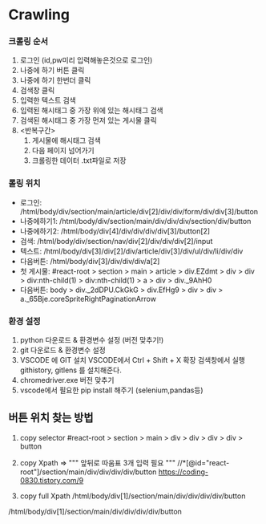 # Crawling

### 크롤링 순서
1. 로그인 (id,pw미리 입력해놓은것으로 로그인)
1. 나중에 하기 버튼 클릭
1. 나중에 하기 한번더 클릭
1. 검색창 클릭
1. 입력한 텍스트 검색
1. 입력된 해시태그 중 가장 위에 있는 해시태그 검색
1. 검색된 해시태그 중 가장 먼저 있는 게시물 클릭
1. <반복구간>
    1. 게시물에 해시태그 검색
    1. 다음 페이지 넘어가기
    1. 크롤링한 데이터 .txt파일로 저장

### 롤링 위치
- 로그인: /html/body/div/section/main/article/div[2]/div/div/form/div/div[3]/button
- 나중에하기1: /html/body/div/section/main/div/div/div/section/div/button
- 나중에하기2: /html/body/div[4]/div/div/div/div[3]/button[2]
- 검색: /html/body/div/section/nav/div[2]/div/div/div[2]/input
- 텍스트: /html/body/div[3]/div[2]/div/article/div[3]/div/ul/div/li/div/div
- 다음버튼: /html/body/div[3]/div/div/div/a[2]
- 첫 게시물: #react-root > section > main > article > div.EZdmt > div > div > div:nth-child(1) > div:nth-child(1) > a > div > div._9AhH0
- 다음버튼: body > div._2dDPU.CkGkG > div.EfHg9 > div > div > a._65Bje.coreSpriteRightPaginationArrow

### 환경 설정
1. python 다운로드 & 환경변수 설정 (버전 맞추기!)
1. git 다운로드 & 환경변수 설정
1. VSCODE 에 GIT 설치
    VSCODE에서 Ctrl + Shift + X 확장 검색창에서 실행
    githistory, gitlens 를 설치해준다.
1. chromedriver.exe 버전 맞추기
1. vscode에서 필요한 pip install 해주기 (selenium,pandas등)

## 버튼 위치 찾는 방법
1. copy selector
#react-root > section > main > div > div > div > div > button

1. copy Xpath => """ 앞뒤로 따움표 3개 입력 필요 """
//*[@id="react-root"]/section/main/div/div/div/div/button
https://coding-0830.tistory.com/9

1. copy full Xpath
/html/body/div[1]/section/main/div/div/div/div/button

/html/body/div[1]/section/main/div/div/div/div/button
